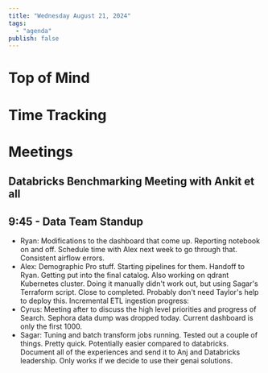 ```yaml
---
title: "Wednesday August 21, 2024"
tags:
  - "agenda"
publish: false
---
```


# Top of Mind

# Time Tracking

# Meetings
## Databricks Benchmarking Meeting with Ankit et all

## 9:45 - Data Team Standup
- Ryan: Modifications to the dashboard that come up. Reporting notebook on and off. Schedule time with Alex next week to go through that. Consistent airflow errors. 
- Alex: Demographic Pro stuff. Starting pipelines for them. Handoff to Ryan. Getting put into the final catalog. Also working on qdrant Kubernetes cluster. Doing it manually didn't work out, but using Sagar's Terraform script. Close to completed. Probably don't need Taylor's help to deploy this. Incremental ETL ingestion progress: 
- Cyrus: Meeting after to discuss the high level priorities and progress of Search. Sephora data dump was dropped today. Current dashboard is only the first 1000. 
- Sagar: Tuning and batch transform jobs running. Tested out a couple of things. Pretty quick. Potentially easier compared to databricks. Document all of the experiences and send it to Anj and Databricks leadership. Only works if we decide to use their genai solutions. 
